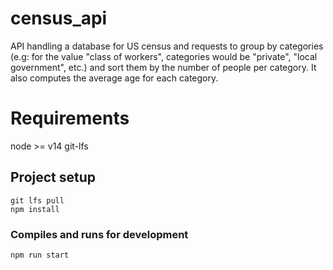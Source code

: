 # census_api
API handling a database for US census and requests to group by categories (e.g: for the value "class of workers", categories would be "private", "local government", etc.) and sort them by the number of people per category. It also computes the average age for each category.

# Requirements
node >= v14
git-lfs

## Project setup
```
git lfs pull
npm install
```

### Compiles and runs for development
```
npm run start
```
